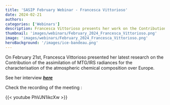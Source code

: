 ```yaml
---
title: 'SASIP February Webinar - Francesca Vittorioso'
date: 2024-02-21
authors:
categories: ['Webinars']
description: Francesca Vittorioso presents her work on the Contribution of the assimilation of MTG/IRS radiances for the characterisation of the atmospheric chemical composition over Europe
thumbnail: 'images/webinars/February_2024_Francesca_Vittorioso.png'
image: 'images/webinars/February_2024_Francesca_Vittorioso.png'
heroBackground: '/images/ice-bandeau.png'
---
```


On February 21st, Francesca Vittorioso presented her latest research on the Contribution of the assimilation of MTG/IRS radiances for the characterisation of the atmospheric chemical composition over Europe. 

See her interview [**_here_**](https://sasip-climate.github.io/news/interview_francesca/)

Check the recording of the meeting : 

{{< youtube PhVJN1ikcXw >}}





